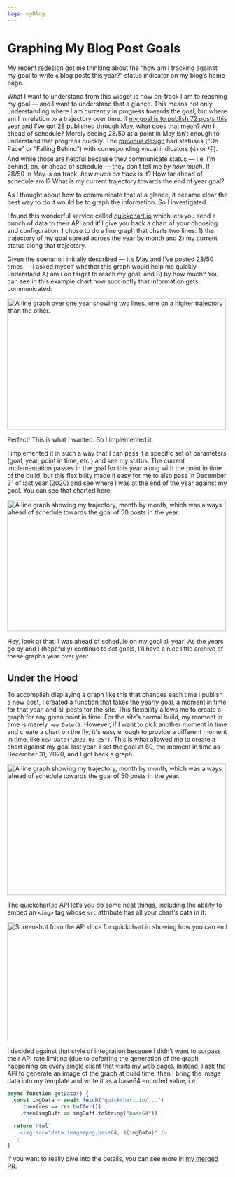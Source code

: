 ```yaml
---
tags: myBlog
---
```



# Graphing My Blog Post Goals

My [recent redesign](/2021/feat-new-style/) got me thinking about the “how am I tracking against my goal to write `n` blog posts this year?” status indicator on my blog’s home page. 

What I want to understand from this widget is how on-track I am to reaching my goal — and I want to understand that a glance. This means not only understanding where I am currently in progress towards the goal, but where am I in relation to a trajectory over time. If [my goal is to publish 72 posts this year](/2021/writing-in-2020-and-2021/) and I’ve got 28 published through May, what does that mean? Am I ahead of schedule? Merely seeing 28/50 at a point in May isn’t enough to understand that progress quickly. The [previous design](/2020/progressively-enhancing-a-small-widget/) had statuses (“On Pace” or “Falling Behind”) with corresponding visual indicators (👍 or 👎). And while those are helpful because they communicate status — i.e. I’m behind, on, or ahead of schedule — they don’t tell me _by how much_. If 28/50 in May is on track, _how much on track_ is it? How far ahead of schedule am I? What is my current trajectory towards the end of year goal?

As I thought about how to communicate that at a glance, it became clear the best way to do it would be to graph the information. So I investigated.

I found this wonderful service called [quickchart.io](https://quickchart.io) which lets you send a bunch of data to their API and it’ll give you back a chart of your choosing and configuration. I chose to do a line graph that charts two lines: 1) the trajectory of my goal spread across the year by month and 2) my current status along that trajectory.

Given the scenario I initially described — it’s May and I’ve posted 28/50 times — I asked myself whether this graph would help me quickly understand A) am I on target to reach my goal, and B) by how much? You can see in this example chart how succinctly that information gets communicated:

<img src="https://cdn.jim-nielsen.com/blog/2021/blog-graph-may-2020.png" alt="A line graph over one year showing two lines, one on a higher trajectory than the other." width="500" height="300" />

Perfect! This is what I wanted. So I implemented it. 

I implemented it in such a way that I can pass it a specific  set of parameters (goal, year, point in time, etc.) and see my status. The current implementation passes in the goal for this year along with the point in time of the build, but this flexibility made it easy for me to also pass in December 31 of last year (2020) and see where I was at the end of the year against my goal. You can see that charted here:

<img src="https://cdn.jim-nielsen.com/blog/2021/blog-graph-2020.png" alt="A line graph showing my trajectory, month by month, which was always ahead of schedule towards the goal of 50 posts in the year." width="500" height="300" />

Hey, look at that: I was ahead of schedule on my goal all year! As the years go by and I (hopefully) continue to set goals, I’ll have a nice little archive of these graphs year over year.

## Under the Hood

To accomplish displaying a graph like this that changes each time I publish a new post, I created a function that takes the yearly goal, a moment in time for that year, and all posts for the site. This flexibility allows me to create a graph for any given point in time. For the site’s normal build, my moment in time is merely `new Date()`. However, if I want to pick another moment in time and create a chart on the fly, it's easy enough to provide a different moment in time, like `new Date("2020-03-25")`. This is what allowed me to create a chart against my goal last year: I set the goal at 50, the moment in time as December 31, 2020, and I got back a graph.

<img src="https://cdn.jim-nielsen.com/blog/2021/blog-graph-2020.png" alt="A line graph showing my trajectory, month by month, which was always ahead of schedule towards the goal of 50 posts in the year." width="500" height="300" />

The quickchart.io API let’s you do some neat things, including the ability to embed an `<img>` tag whose `src` attribute has all your chart’s data in it:

<img src="https://cdn.jim-nielsen.com/blog/2021/blog-graph-chart-api.png" width="864" height="272" alt="Screenshot from the API docs for quickchart.io showing how you can embed an API call in an image’s src tag." />

I decided against that style of integration because I didn’t want to surpass their API rate limiting (due to deferring the generation of the graph happening on every single client that visits my web page). Instead, I ask the API to generate an image of the graph at build time, then I bring the image data into my template and write it as a base64 encoded value, i.e.

```js
async function getData() {
  const imgData = await fetch("quickchart.io/...")
    .then(res => res.buffer())
    .then(imgBuff => imgBuff.toString("base64"));

  return html`
    <img src="data:image/png;base64, ${imgData}" />
  `;  
}
```

If you want to really give into the details, you can see more in [my merged PR](https://github.com/jimniels/blog/pull/25).